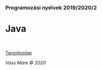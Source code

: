 ### Programozási nyelvek 2019/2020/2
# Java
&nbsp;

[Targyhonlap](http://kto.web.elte.hu/hu/oktatas/java/)

_Vass Márk © 2020_ 
